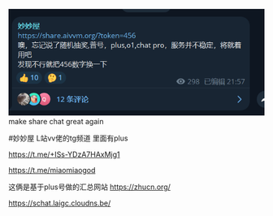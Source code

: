 ![alt text](image-2.png)
make share chat great again


#妙妙屋
 L站vv佬的tg频道 里面有plus

 https://t.me/+ISs-YDzA7HAxMjg1

 https://t.me/miaomiaogod
 
 这俩是基于plus号做的汇总网站
 https://zhucn.org/

 https://schat.laigc.cloudns.be/



 